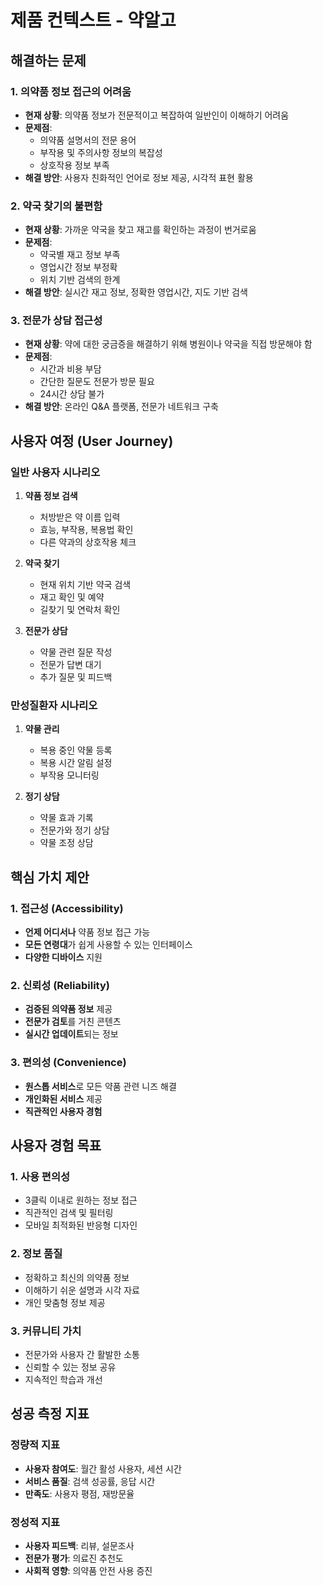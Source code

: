 # 제품 컨텍스트 - 약알고

## 해결하는 문제

### 1. 의약품 정보 접근의 어려움
- **현재 상황**: 의약품 정보가 전문적이고 복잡하여 일반인이 이해하기 어려움
- **문제점**: 
  - 의약품 설명서의 전문 용어
  - 부작용 및 주의사항 정보의 복잡성
  - 상호작용 정보 부족
- **해결 방안**: 사용자 친화적인 언어로 정보 제공, 시각적 표현 활용

### 2. 약국 찾기의 불편함
- **현재 상황**: 가까운 약국을 찾고 재고를 확인하는 과정이 번거로움
- **문제점**:
  - 약국별 재고 정보 부족
  - 영업시간 정보 부정확
  - 위치 기반 검색의 한계
- **해결 방안**: 실시간 재고 정보, 정확한 영업시간, 지도 기반 검색

### 3. 전문가 상담 접근성
- **현재 상황**: 약에 대한 궁금증을 해결하기 위해 병원이나 약국을 직접 방문해야 함
- **문제점**:
  - 시간과 비용 부담
  - 간단한 질문도 전문가 방문 필요
  - 24시간 상담 불가
- **해결 방안**: 온라인 Q&A 플랫폼, 전문가 네트워크 구축

## 사용자 여정 (User Journey)

### 일반 사용자 시나리오
1. **약품 정보 검색**
   - 처방받은 약 이름 입력
   - 효능, 부작용, 복용법 확인
   - 다른 약과의 상호작용 체크

2. **약국 찾기**
   - 현재 위치 기반 약국 검색
   - 재고 확인 및 예약
   - 길찾기 및 연락처 확인

3. **전문가 상담**
   - 약물 관련 질문 작성
   - 전문가 답변 대기
   - 추가 질문 및 피드백

### 만성질환자 시나리오
1. **약물 관리**
   - 복용 중인 약물 등록
   - 복용 시간 알림 설정
   - 부작용 모니터링

2. **정기 상담**
   - 약물 효과 기록
   - 전문가와 정기 상담
   - 약물 조정 상담

## 핵심 가치 제안

### 1. 접근성 (Accessibility)
- **언제 어디서나** 약품 정보 접근 가능
- **모든 연령대**가 쉽게 사용할 수 있는 인터페이스
- **다양한 디바이스** 지원

### 2. 신뢰성 (Reliability)
- **검증된 의약품 정보** 제공
- **전문가 검토**를 거친 콘텐츠
- **실시간 업데이트**되는 정보

### 3. 편의성 (Convenience)
- **원스톱 서비스**로 모든 약품 관련 니즈 해결
- **개인화된 서비스** 제공
- **직관적인 사용자 경험**

## 사용자 경험 목표

### 1. 사용 편의성
- 3클릭 이내로 원하는 정보 접근
- 직관적인 검색 및 필터링
- 모바일 최적화된 반응형 디자인

### 2. 정보 품질
- 정확하고 최신의 의약품 정보
- 이해하기 쉬운 설명과 시각 자료
- 개인 맞춤형 정보 제공

### 3. 커뮤니티 가치
- 전문가와 사용자 간 활발한 소통
- 신뢰할 수 있는 정보 공유
- 지속적인 학습과 개선

## 성공 측정 지표

### 정량적 지표
- **사용자 참여도**: 월간 활성 사용자, 세션 시간
- **서비스 품질**: 검색 성공률, 응답 시간
- **만족도**: 사용자 평점, 재방문율

### 정성적 지표
- **사용자 피드백**: 리뷰, 설문조사
- **전문가 평가**: 의료진 추천도
- **사회적 영향**: 의약품 안전 사용 증진 